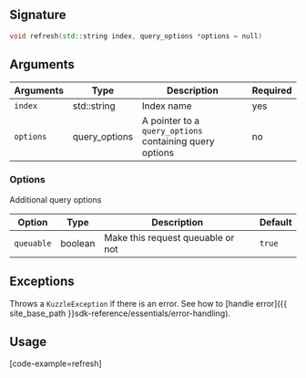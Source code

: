 ## Signature

``` cpp
void refresh(std::string index, query_options *options = null)
```

## Arguments

| Arguments     | Type        | Description               | Required
|---------------|-------------|---------------------------|----------
| ``index``     | std::string  | Index name | yes
| ``options``   | query_options | A pointer to a `query_options` containing query options| no

### __Options__

Additional query options

| Option   | Type    | Description                       | Default |
| -------- | ------- | --------------------------------- | ------- |
| `queuable` | boolean | Make this request queuable or not | `true`    |

## Exceptions

Throws a `KuzzleException` if there is an error. See how to [handle error]({{ site_base_path }}sdk-reference/essentials/error-handling).

## Usage

[code-example=refresh]
